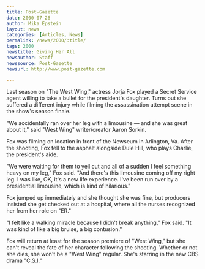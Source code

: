 ```yaml
---
title: Post-Gazette
date: 2000-07-26
author: Mika Epstein
layout: news
categories: [Articles, News]
permalink: /news/2000/:title/
tags: 2000
newstitle: Giving Her All  
newsauthor: Staff  
newssource: Post-Gazette  
newsurl: http://www.post-gazette.com  

---
```

Last season on "The West Wing," actress Jorja Fox played a Secret Service agent willing to take a bullet for the president's daughter. Turns out she suffered a different injury while filming the assassination attempt scene in the show's season finale.

"We accidentally ran over her leg with a limousine &#8212; and she was great about it," said "West Wing" writer/creator Aaron Sorkin.

Fox was filming on location in front of the Newseum in Arlington, Va. After the shooting, Fox fell to the asphalt alongside Dule Hill, who plays Charlie, the president's aide.

"We were waiting for them to yell cut and all of a sudden I feel something heavy on my leg," Fox said. "And there's this limousine coming off my right leg. I was like, OK, it's a new life experience. I've been run over by a presidential limousine, which is kind of hilarious."

Fox jumped up immediately and she thought she was fine, but producers insisted she get checked out at a hospital, where all the nurses recognized her from her role on "ER."

"I felt like a walking miracle because I didn't break anything," Fox said. "It was kind of like a big bruise, a big contusion."

Fox will return at least for the season premiere of "West Wing," but she can't reveal the fate of her character following the shooting. Whether or not she dies, she won't be a "West Wing" regular. She's starring in the new CBS drama "C.S.I."

